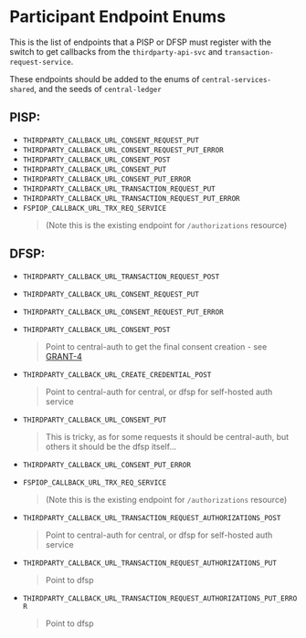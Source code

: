 # Participant Endpoint Enums

This is the list of endpoints that a PISP or DFSP must register with the switch to get callbacks from the `thirdparty-api-svc` and `transaction-request-service`.

These endpoints should be added to the enums of `central-services-shared`, and the seeds of `central-ledger`

## PISP:

- `THIRDPARTY_CALLBACK_URL_CONSENT_REQUEST_PUT`
- `THIRDPARTY_CALLBACK_URL_CONSENT_REQUEST_PUT_ERROR`
- `THIRDPARTY_CALLBACK_URL_CONSENT_POST`
- `THIRDPARTY_CALLBACK_URL_CONSENT_PUT`
- `THIRDPARTY_CALLBACK_URL_CONSENT_PUT_ERROR`
- `THIRDPARTY_CALLBACK_URL_TRANSACTION_REQUEST_PUT`
- `THIRDPARTY_CALLBACK_URL_TRANSACTION_REQUEST_PUT_ERROR`
- `FSPIOP_CALLBACK_URL_TRX_REQ_SERVICE` 
    > (Note this is the existing endpoint for `/authorizations` resource)

## DFSP:

- `THIRDPARTY_CALLBACK_URL_TRANSACTION_REQUEST_POST`
- `THIRDPARTY_CALLBACK_URL_CONSENT_REQUEST_PUT`
- `THIRDPARTY_CALLBACK_URL_CONSENT_REQUEST_PUT_ERROR`
- `THIRDPARTY_CALLBACK_URL_CONSENT_POST`
    > Point to central-auth to get the final consent creation - see [GRANT-4](https://github.com/mojaloop/pisp/tree/master/docs/linking#15-grant-consent)
- `THIRDPARTY_CALLBACK_URL_CREATE_CREDENTIAL_POST`
    > Point to central-auth for central, or dfsp for self-hosted auth service
- `THIRDPARTY_CALLBACK_URL_CONSENT_PUT`
    > This is tricky, as for some requests it should be central-auth, but others it should be the dfsp itself...

- `THIRDPARTY_CALLBACK_URL_CONSENT_PUT_ERROR`
- `FSPIOP_CALLBACK_URL_TRX_REQ_SERVICE` 
    > (Note this is the existing endpoint for `/authorizations` resource)
- `THIRDPARTY_CALLBACK_URL_TRANSACTION_REQUEST_AUTHORIZATIONS_POST`
    > Point to central-auth for central, or dfsp for self-hosted auth service
- `THIRDPARTY_CALLBACK_URL_TRANSACTION_REQUEST_AUTHORIZATIONS_PUT`
    > Point to dfsp
- `THIRDPARTY_CALLBACK_URL_TRANSACTION_REQUEST_AUTHORIZATIONS_PUT_ERROR`
    > Point to dfsp
